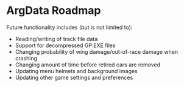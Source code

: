 # ArgData Roadmap

Future functionality includes (but is not limited to):

- Reading/writing of track file data
- Support for decompressed GP.EXE files
- Changing probability of wing damage/out-of-race damage when crashing
- Changing amount of time before retired cars are removed
- Updating menu helmets and background images
- Updating other game settings and preferences

